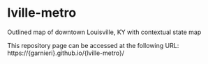 # lville-metro
Outlined map of downtown Louisville, KY with contextual state map

This repository page can be accessed at the following URL: https://{garnieri}.github.io/{lville-metro}/
